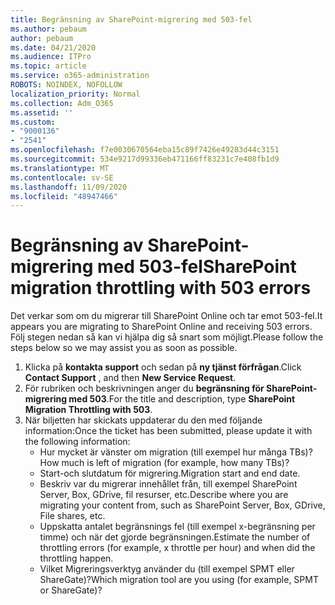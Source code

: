 ```yaml
---
title: Begränsning av SharePoint-migrering med 503-fel
ms.author: pebaum
author: pebaum
ms.date: 04/21/2020
ms.audience: ITPro
ms.topic: article
ms.service: o365-administration
ROBOTS: NOINDEX, NOFOLLOW
localization_priority: Normal
ms.collection: Adm_O365
ms.assetid: ''
ms.custom:
- "9000136"
- "2541"
ms.openlocfilehash: f7e0030670564eba15c89f7426e49283d44c3151
ms.sourcegitcommit: 534e9217d99336eb471166ff83231c7e408fb1d9
ms.translationtype: MT
ms.contentlocale: sv-SE
ms.lasthandoff: 11/09/2020
ms.locfileid: "48947466"
---
```

# <a name="sharepoint-migration-throttling-with-503-errors"></a><span data-ttu-id="01fec-102">Begränsning av SharePoint-migrering med 503-fel</span><span class="sxs-lookup"><span data-stu-id="01fec-102">SharePoint migration throttling with 503 errors</span></span>

<span data-ttu-id="01fec-103">Det verkar som om du migrerar till SharePoint Online och tar emot 503-fel.</span><span class="sxs-lookup"><span data-stu-id="01fec-103">It appears you are migrating to SharePoint Online and receiving 503 errors.</span></span> <span data-ttu-id="01fec-104">Följ stegen nedan så kan vi hjälpa dig så snart som möjligt.</span><span class="sxs-lookup"><span data-stu-id="01fec-104">Please follow the steps below so we may assist you as soon as possible.</span></span>

1. <span data-ttu-id="01fec-105">Klicka på **kontakta support** och sedan på **ny tjänst förfrågan**.</span><span class="sxs-lookup"><span data-stu-id="01fec-105">Click **Contact Support** , and then **New Service Request**.</span></span>
2. <span data-ttu-id="01fec-106">För rubriken och beskrivningen anger du **begränsning för SharePoint-migrering med 503**.</span><span class="sxs-lookup"><span data-stu-id="01fec-106">For the title and description, type **SharePoint Migration Throttling with 503**.</span></span>
3. <span data-ttu-id="01fec-107">När biljetten har skickats uppdaterar du den med följande information:</span><span class="sxs-lookup"><span data-stu-id="01fec-107">Once the ticket has been submitted, please update it with the following information:</span></span>
    - <span data-ttu-id="01fec-108">Hur mycket är vänster om migration (till exempel hur många TBs)?</span><span class="sxs-lookup"><span data-stu-id="01fec-108">How much is left of migration (for example, how many TBs)?</span></span>
    - <span data-ttu-id="01fec-109">Start-och slutdatum för migrering.</span><span class="sxs-lookup"><span data-stu-id="01fec-109">Migration start and end date.</span></span>
    - <span data-ttu-id="01fec-110">Beskriv var du migrerar innehållet från, till exempel SharePoint Server, Box, GDrive, fil resurser, etc.</span><span class="sxs-lookup"><span data-stu-id="01fec-110">Describe where you are migrating your content from, such as SharePoint Server, Box, GDrive, File shares, etc.</span></span>
    - <span data-ttu-id="01fec-111">Uppskatta antalet begränsnings fel (till exempel x-begränsning per timme) och när det gjorde begränsningen.</span><span class="sxs-lookup"><span data-stu-id="01fec-111">Estimate the number of throttling errors (for example, x throttle per hour) and when did the throttling happen.</span></span>
    - <span data-ttu-id="01fec-112">Vilket Migreringsverktyg använder du (till exempel SPMT eller ShareGate)?</span><span class="sxs-lookup"><span data-stu-id="01fec-112">Which migration tool are you using (for example, SPMT or ShareGate)?</span></span>
